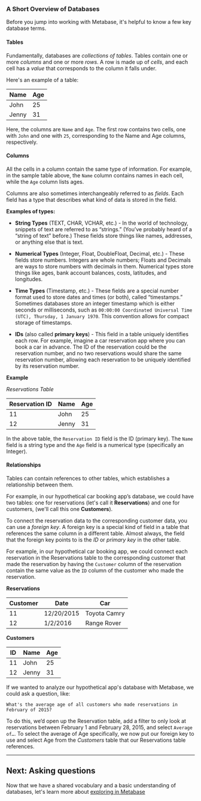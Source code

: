 ### A Short Overview of Databases

Before you jump into working with Metabase, it's helpful to know a few key database terms.

#### Tables

Fundamentally, databases are _collections of tables_. Tables contain one or more _columns_ and one or more _rows_. A row is made up of _cells_, and each cell has a _value_ that corresponds to the column it falls under.

Here's an example of a table:

| Name  | Age |
| ----- | --- |
| John  | 25  |
| Jenny | 31  |

Here, the columns are `Name` and `Age`. The first row contains two cells, one with `John` and one with `25`, corresponding to the Name and Age columns, respectively.

#### Columns

All the cells in a column contain the same type of information. For example, in the sample table above, the `Name` column contains names in each cell, while the `Age` column lists ages.

Columns are also sometimes interchangeably referred to as _fields_. Each field has a type that describes what kind of data is stored in the field.

**Examples of types:**

- **String Types** (TEXT, CHAR, VCHAR, etc.) - In the world of technology, snippets of text are referred to as “strings.” (You’ve probably heard of a “string of text” before.) These fields store things like names, addresses, or anything else that is text.

- **Numerical Types** (Integer, Float, DoubleFloat, Decimal, etc.) - These fields store numbers. Integers are whole numbers; Floats and Decimals are ways to store numbers with decimals in them. Numerical types store things like ages, bank account balances, costs, latitudes, and longitudes.

- **Time Types** (Timestamp, etc.) - These fields are a special number format used to store dates and times (or both), called “timestamps.” Sometimes databases store an integer timestamp which is either seconds or milliseconds, such as `00:00:00 Coordinated Universal Time (UTC), Thursday, 1 January 1970`. This convention allows for compact storage of timestamps.

- **IDs** (also called **primary keys**) - This field in a table uniquely identifies each row. For example, imagine a car reservation app where you can book a car in advance. The ID of the reservation could be the reservation number, and no two reservations would share the same reservation number, allowing each reservation to be uniquely identified by its reservation number.

**Example**

_Reservations Table_

| Reservation ID | Name  | Age |
| -------------- | ----- | --- |
| 11             | John  | 25  |
| 12             | Jenny | 31  |

In the above table, the `Reservation ID` field is the ID (primary key). The `Name` field is a string type and the `Age` field is a numerical type (specifically an Integer).

#### Relationships

Tables can contain references to other tables, which establishes a relationship between them.

For example, in our hypothetical car booking app’s database, we could have two tables: one for reservations (let's call it **Reservations**) and one for customers, (we'll call this one **Customers**).

To connect the reservation data to the corresponding customer data, you can use a _foreign key_. A foreign key is a special kind of field in a table that references the same column in a different table. Almost always, the field that the foreign key points to is the _ID_ or _primary key_ in the other table.

For example, in our hypothetical car booking app, we could connect each reservation in the Reservations table to the corresponding customer that made the reservation by having the `Customer` column of the reservation contain the same value as the `ID` column of the customer who made the reservation.

**Reservations**

| Customer | Date       | Car          |
| -------- | ---------- | ------------ |
| 11       | 12/20/2015 | Toyota Camry |
| 12       | 1/2/2016   | Range Rover  |

**Customers**

| ID  | Name  | Age |
| --- | ----- | --- |
| 11  | John  | 25  |
| 12  | Jenny | 31  |

If we wanted to analyze our hypothetical app's database with Metabase, we could ask a question, like:

    What's the average age of all customers who made reservations in February of 2015?

To do this, we’d open up the Reservation table, add a filter to only look at reservations between February 1 and February 28, 2015, and select `Average of…`. To select the average of Age specifically, we now put our foreign key to use and select Age from the _Customers_ table that our Reservations table references.

---

## Next: Asking questions

Now that we have a shared vocabulary and a basic understanding of databases, let's learn more about [exploring in Metabase](03-basic-exploration.md)
